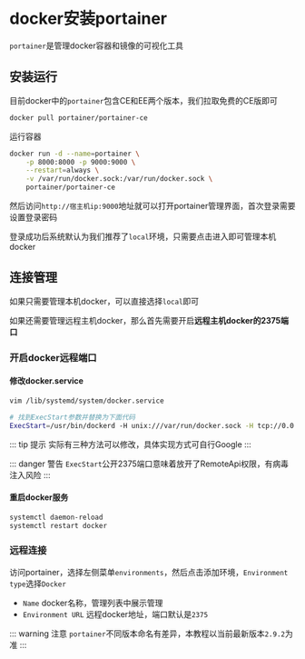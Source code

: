 # docker安装portainer

`portainer`是管理docker容器和镜像的可视化工具

## 安装运行

目前docker中的`portainer`包含CE和EE两个版本，我们拉取免费的CE版即可

```bash
docker pull portainer/portainer-ce
```

运行容器

```bash
docker run -d --name=portainer \
    -p 8000:8000 -p 9000:9000 \
    --restart=always \
    -v /var/run/docker.sock:/var/run/docker.sock \
    portainer/portainer-ce
```

然后访问`http://宿主机ip:9000`地址就可以打开portainer管理界面，首次登录需要设置登录密码

登录成功后系统默认为我们推荐了`local`环境，只需要点击进入即可管理本机docker

## 连接管理

如果只需要管理本机docker，可以直接选择`local`即可

如果还需要管理远程主机docker，那么首先需要开启**远程主机docker的2375端口**

### 开启docker远程端口

#### 修改docker.service

```bash
vim /lib/systemd/system/docker.service

# 找到ExecStart参数并替换为下面代码
ExecStart=/usr/bin/dockerd -H unix:///var/run/docker.sock -H tcp://0.0.0.0:2375
```

::: tip 提示
实际有三种方法可以修改，具体实现方式可自行Google
:::

::: danger 警告
`ExecStart`公开2375端口意味着放开了RemoteApi权限，有病毒注入风险
:::

#### 重启docker服务

```bash
systemctl daemon-reload
systemctl restart docker
```

### 远程连接

访问portainer，选择左侧菜单`environments`，然后点击添加环境，`Environment type`选择`Docker`

* `Name` docker名称，管理列表中展示管理
* `Environment URL` 远程docker地址，端口默认是`2375`

::: warning 注意
`portainer`不同版本命名有差异，本教程以当前最新版本`2.9.2`为准
:::
